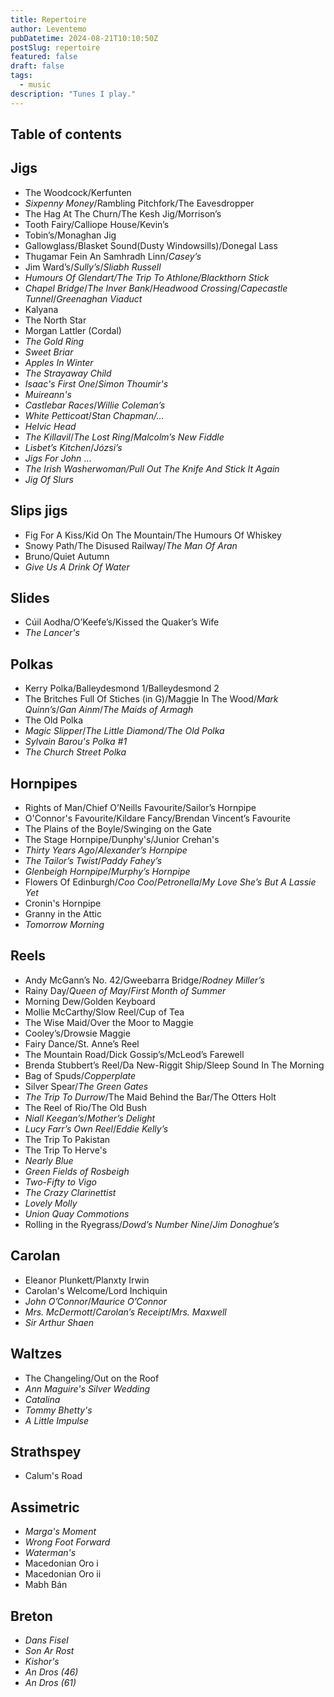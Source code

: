 ```yaml
---
title: Repertoire
author: Leventemo
pubDatetime: 2024-08-21T10:10:50Z
postSlug: repertoire
featured: false
draft: false
tags:
  - music
description: "Tunes I play."
---
```


## Table of contents

## Jigs

- The Woodcock/Kerfunten
- _Sixpenny Money_/Rambling Pitchfork/The Eavesdropper
- The Hag At The Churn/The Kesh Jig/Morrison’s
- Tooth Fairy/Calliope House/Kevin’s
- Tobin’s/Monaghan Jig
- Gallowglass/Blasket Sound(Dusty Windowsills)/Donegal Lass
- Thugamar Fein An Samhradh Linn/_Casey’s_
- Jim Ward’s/_Sully’s_/_Sliabh Russell_
- _Humours Of Glendart/The Trip To Athlone/Blackthorn Stick_
- _Chapel Bridge_/_The Inver Bank_/_Headwood Crossing_/_Capecastle Tunnel_/_Greenaghan Viaduct_
- Kalyana
- The North Star
- Morgan Lattler (Cordal)
- _The Gold Ring_
- _Sweet Briar_
- _Apples In Winter_
- _The Strayaway Child_
- _Isaac's First One_/_Simon Thoumir's_
- _Muireann's_
- _Castlebar Races_/_Willie Coleman’s_
- _White Petticoat_/_Stan Chapman/…_
- _Helvic Head_
- _The Killavil_/_The Lost Ring_/_Malcolm’s New Fiddle_
- _Lisbet’s Kitchen_/_Józsi’s_
- _Jigs For John_ ...
- _The Irish Washerwoman/Pull Out The Knife And Stick It Again_
- _Jig Of Slurs_

## Slips jigs

- Fig For A Kiss/Kid On The Mountain/The Humours Of Whiskey
- Snowy Path/The Disused Railway/_The Man Of Aran_
- Bruno/Quiet Autumn
- _Give Us A Drink Of Water_

## Slides

- Cúil Aodha/O’Keefe’s/Kissed the Quaker’s Wife
- _The Lancer's_

## Polkas

- Kerry Polka/Balleydesmond 1/Balleydesmond 2
- The Britches Full Of Stiches (in G)/Maggie In The Wood/_Mark Quinn’s_/_Gan Ainm_/_The Maids of Armagh_
- The Old Polka
- _Magic Slipper_/_The Little Diamond/The Old Polka_
- _Sylvain Barou's Polka #1_
- _The Church Street Polka_

## Hornpipes

- Rights of Man/Chief O’Neills Favourite/Sailor’s Hornpipe
- O'Connor's Favourite/Kildare Fancy/Brendan Vincent’s Favourite
- The Plains of the Boyle/Swinging on the Gate
- The Stage Hornpipe/Dunphy's/Junior Crehan's
- _Thirty Years Ago_/_Alexander’s Hornpipe_
- _The Tailor’s Twist_/_Paddy Fahey’s_
- _Glenbeigh Hornpipe_/_Murphy’s Hornpipe_
- Flowers Of Edinburgh/_Coo Coo_/_Petronella_/_My Love She’s But A Lassie Yet_
- Cronin's Hornpipe
- Granny in the Attic
- _Tomorrow Morning_

## Reels

- Andy McGann’s No. 42/Gweebarra Bridge/_Rodney Miller’s_
- Rainy Day/_Queen of May_/_First Month of Summer_
- Morning Dew/Golden Keyboard
- Mollie McCarthy/Slow Reel/Cup of Tea
- The Wise Maid/Over the Moor to Maggie
- Cooley’s/Drowsie Maggie
- Fairy Dance/St. Anne’s Reel
- The Mountain Road/Dick Gossip’s/McLeod’s Farewell
- Brenda Stubbert’s Reel/Da New-Riggit Ship/Sleep Sound In The Morning
- Bag of Spuds/_Copperplate_
- Silver Spear/_The Green Gates_
- _The Trip To Durrow_/The Maid Behind the Bar/The Otters Holt
- The Reel of Rio/The Old Bush
- _Niall Keegan’s_/_Mother’s Delight_
- _Lucy Farr’s Own Reel_/_Eddie Kelly’s_
- The Trip To Pakistan
- The Trip To Herve's
- _Nearly Blue_
- _Green Fields of Rosbeigh_
- _Two-Fifty to Vigo_
- _The Crazy Clarinettist_
- _Lovely Molly_
- _Union Quay Commotions_
- Rolling in the Ryegrass/_Dowd’s Number Nine_/_Jim Donoghue’s_

## Carolan

- Eleanor Plunkett/Planxty Irwin
- Carolan's Welcome/Lord Inchiquin
- _John O’Connor_/_Maurice O’Connor_
- _Mrs. McDermott_/_Carolan’s Receipt_/_Mrs. Maxwell_
- _Sir Arthur Shaen_

## Waltzes

- The Changeling/Out on the Roof
- _Ann Maguire's Silver Wedding_
- _Catalina_
- _Tommy Bhetty's_
- _A Little Impulse_

## Strathspey

- Calum's Road

## Assimetric

- _Marga's Moment_
- _Wrong Foot Forward_
- _Waterman's_
- Macedonian Oro i
- Macedonian Oro ii
- Mabh Bán

## Breton

- _Dans Fisel_
- _Son Ar Rost_
- _Kishor's_
- _An Dros (46)_
- _An Dros (61)_
